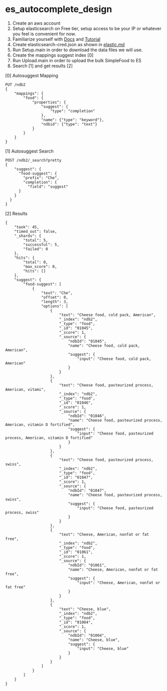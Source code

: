 # es_autocomplete_design

1. Create an aws account
2. Setup elasticsearch on Free tier, setup access to be your IP or whatever you feel is convenient for now.
3. Familiarize yourself with [Docs](https://www.elastic.co/guide/en/elasticsearch/reference/5.1/docs.html) and [Tutorial](https://www.elastic.co/guide/en/elasticsearch/guide/master/getting-started.html)
4. Create elasticsearch-cred.json as shown in [elastic.md](src/main/java/nutriscope/ndb/elastic/elastic.md)
5. Run Setup.main in order to download the data files we will use.
6. Create the mappings suggest index [0]
7. Run Upload.main in order to upload the bulk SimpleFood to ES
8. Search [1] and get results [2]


[0] Autosuggest Mapping
```$json
PUT /ndb2
{
	"mappings": {
		"food": {
			"properties": {
				"suggest": {
					"type": "completion"
				},
				"name": {"type": "keyword"},
				"ndbid": {"type": "text"}
			}
		}
	}
}

```

[1] Autosuggest Search
```$json
POST /ndb2/_search?pretty
{
    "suggest": {
      "food-suggest": {
        "prefix": "Che",
        "completion": {
          "field": "suggest"
      }
    }
  }
}

```
[2] Results
```$json
{
    "took": 45,
    "timed_out": false,
    "_shards": {
        "total": 5,
        "successful": 5,
        "failed": 0
    },
    "hits": {
        "total": 0,
        "max_score": 0,
        "hits": []
    },
    "suggest": {
        "food-suggest": [
            {
                "text": "Che",
                "offset": 0,
                "length": 3,
                "options": [
                    {
                        "text": "Cheese food, cold pack, American",
                        "_index": "ndb2",
                        "_type": "food",
                        "_id": "01045",
                        "_score": 1,
                        "_source": {
                            "ndbId": "01045",
                            "name": "Cheese food, cold pack, American",
                            "suggest": {
                                "input": "Cheese food, cold pack, American"
                            }
                        }
                    },
                    {
                        "text": "Cheese food, pasteurized process, American, vitami",
                        "_index": "ndb2",
                        "_type": "food",
                        "_id": "01046",
                        "_score": 1,
                        "_source": {
                            "ndbId": "01046",
                            "name": "Cheese food, pasteurized process, American, vitamin D fortified",
                            "suggest": {
                                "input": "Cheese food, pasteurized process, American, vitamin D fortified"
                            }
                        }
                    },
                    {
                        "text": "Cheese food, pasteurized process, swiss",
                        "_index": "ndb2",
                        "_type": "food",
                        "_id": "01047",
                        "_score": 1,
                        "_source": {
                            "ndbId": "01047",
                            "name": "Cheese food, pasteurized process, swiss",
                            "suggest": {
                                "input": "Cheese food, pasteurized process, swiss"
                            }
                        }
                    },
                    {
                        "text": "Cheese, American, nonfat or fat free",
                        "_index": "ndb2",
                        "_type": "food",
                        "_id": "01061",
                        "_score": 1,
                        "_source": {
                            "ndbId": "01061",
                            "name": "Cheese, American, nonfat or fat free",
                            "suggest": {
                                "input": "Cheese, American, nonfat or fat free"
                            }
                        }
                    },
                    {
                        "text": "Cheese, blue",
                        "_index": "ndb2",
                        "_type": "food",
                        "_id": "01004",
                        "_score": 1,
                        "_source": {
                            "ndbId": "01004",
                            "name": "Cheese, blue",
                            "suggest": {
                                "input": "Cheese, blue"
                            }
                        }
                    }
                ]
            }
        ]
    }
}
```
